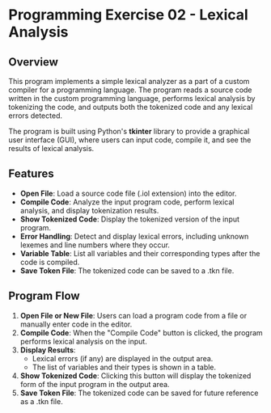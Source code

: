 # Programming Exercise 02 - Lexical Analysis

## Overview
This program implements a simple lexical analyzer as a part of a custom compiler for a programming language. The program reads a source code written in the custom programming language, performs lexical analysis by tokenizing the code, and outputs both the tokenized code and any lexical errors detected.

The program is built using Python's **tkinter** library to provide a graphical user interface (GUI), where users can input code, compile it, and see the results of lexical analysis.

## Features
- **Open File**: Load a source code file (.iol extension) into the editor.
- **Compile Code**: Analyze the input program code, perform lexical analysis, and display tokenization results.
- **Show Tokenized Code**: Display the tokenized version of the input program.
- **Error Handling**: Detect and display lexical errors, including unknown lexemes and line numbers where they occur.
- **Variable Table**: List all variables and their corresponding types after the code is compiled.
- **Save Token File**: The tokenized code can be saved to a .tkn file.

## Program Flow
1. **Open File or New File**: Users can load a program code from a file or manually enter code in the editor.
2. **Compile Code**: When the "Compile Code" button is clicked, the program performs lexical analysis on the input.
3. **Display Results**:
   - Lexical errors (if any) are displayed in the output area.
   - The list of variables and their types is shown in a table.
4. **Show Tokenized Code**: Clicking this button will display the tokenized form of the input program in the output area.
5. **Save Token File**: The tokenized code can be saved for future reference as a .tkn file.
